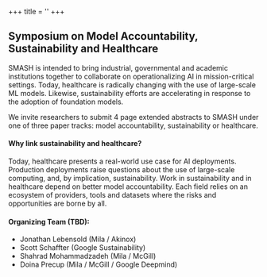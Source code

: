 +++
title = ''
+++
## Symposium on Model Accountability, Sustainability and Healthcare
SMASH is intended to bring industrial, governmental and academic institutions together to collaborate on operationalizing AI in mission-critical settings. Today, healthcare is radically changing with the use of large-scale ML models. Likewise, sustainability efforts are accelerating in response to the adoption of foundation models.

We invite researchers to submit 4 page extended abstracts to SMASH under one of three paper tracks: model accountability, sustainability or healthcare.

#### Why link sustainability and healthcare?
Today, healthcare presents a real-world use case for AI deployments. Production deployments raise questions about the use of large-scale computing, and, by implication, sustainability. Work in sustainability and in healthcare depend on better model accountability. Each field relies on an ecosystem of providers, tools and datasets where the risks and opportunities are borne by all.

#### Organizing Team (TBD):
- Jonathan Lebensold (Mila / Akinox)
- Scott Schaffter (Google Sustainability)
- Shahrad Mohammadzadeh (Mila / McGill)
- Doina Precup (Mila / McGill / Google Deepmind)
